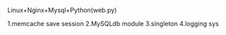 Linux+Nginx+Mysql+Python(web.py)

1.memcache save session
2.MySQLdb module
3.singleton
4.logging sys


